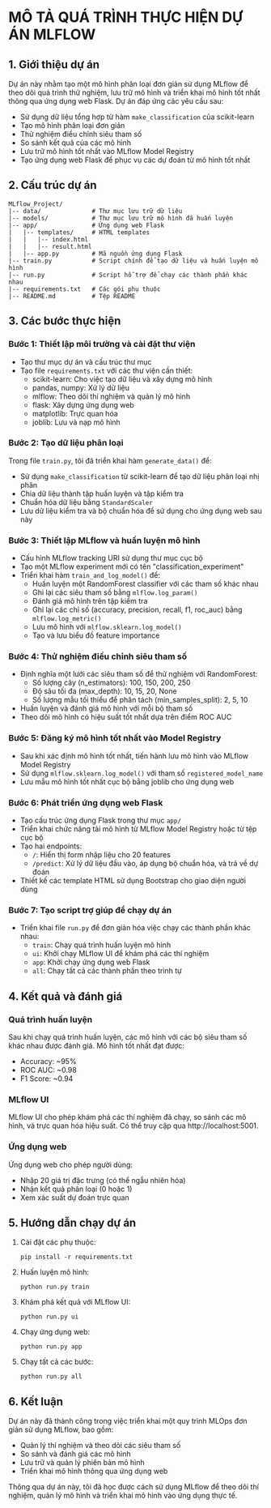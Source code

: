 # MÔ TẢ QUÁ TRÌNH THỰC HIỆN DỰ ÁN MLFLOW

## 1. Giới thiệu dự án

Dự án này nhằm tạo một mô hình phân loại đơn giản sử dụng MLflow để theo dõi quá trình thử nghiệm, lưu trữ mô hình và triển khai mô hình tốt nhất thông qua ứng dụng web Flask. Dự án đáp ứng các yêu cầu sau:

- Sử dụng dữ liệu tổng hợp từ hàm `make_classification` của scikit-learn
- Tạo mô hình phân loại đơn giản
- Thử nghiệm điều chỉnh siêu tham số
- So sánh kết quả của các mô hình
- Lưu trữ mô hình tốt nhất vào MLflow Model Registry
- Tạo ứng dụng web Flask để phục vụ các dự đoán từ mô hình tốt nhất

## 2. Cấu trúc dự án

```
MLflow_Project/
|-- data/              # Thư mục lưu trữ dữ liệu
|-- models/            # Thư mục lưu trữ mô hình đã huấn luyện
|-- app/               # Ứng dụng web Flask
|   |-- templates/     # HTML templates
|   |   |-- index.html
|   |   |-- result.html
|   |-- app.py         # Mã nguồn ứng dụng Flask
|-- train.py           # Script chính để tạo dữ liệu và huấn luyện mô hình
|-- run.py             # Script hỗ trợ để chạy các thành phần khác nhau
|-- requirements.txt   # Các gói phụ thuộc
|-- README.md          # Tệp README
```

## 3. Các bước thực hiện

### Bước 1: Thiết lập môi trường và cài đặt thư viện

- Tạo thư mục dự án và cấu trúc thư mục
- Tạo file `requirements.txt` với các thư viện cần thiết:
  - scikit-learn: Cho việc tạo dữ liệu và xây dựng mô hình
  - pandas, numpy: Xử lý dữ liệu
  - mlflow: Theo dõi thí nghiệm và quản lý mô hình
  - flask: Xây dựng ứng dụng web
  - matplotlib: Trực quan hóa
  - joblib: Lưu và nạp mô hình

### Bước 2: Tạo dữ liệu phân loại

Trong file `train.py`, tôi đã triển khai hàm `generate_data()` để:
- Sử dụng `make_classification` từ scikit-learn để tạo dữ liệu phân loại nhị phân
- Chia dữ liệu thành tập huấn luyện và tập kiểm tra
- Chuẩn hóa dữ liệu bằng `StandardScaler`
- Lưu dữ liệu kiểm tra và bộ chuẩn hóa để sử dụng cho ứng dụng web sau này

### Bước 3: Thiết lập MLflow và huấn luyện mô hình

- Cấu hình MLflow tracking URI sử dụng thư mục cục bộ
- Tạo một MLflow experiment mới có tên "classification_experiment"
- Triển khai hàm `train_and_log_model()` để:
  - Huấn luyện một RandomForest classifier với các tham số khác nhau
  - Ghi lại các siêu tham số bằng `mlflow.log_param()`
  - Đánh giá mô hình trên tập kiểm tra
  - Ghi lại các chỉ số (accuracy, precision, recall, f1, roc_auc) bằng `mlflow.log_metric()`
  - Lưu mô hình với `mlflow.sklearn.log_model()`
  - Tạo và lưu biểu đồ feature importance

### Bước 4: Thử nghiệm điều chỉnh siêu tham số

- Định nghĩa một lưới các siêu tham số để thử nghiệm với RandomForest:
  - Số lượng cây (n_estimators): 100, 150, 200, 250
  - Độ sâu tối đa (max_depth): 10, 15, 20, None
  - Số lượng mẫu tối thiểu để phân tách (min_samples_split): 2, 5, 10
- Huấn luyện và đánh giá mô hình với mỗi bộ tham số
- Theo dõi mô hình có hiệu suất tốt nhất dựa trên điểm ROC AUC

### Bước 5: Đăng ký mô hình tốt nhất vào Model Registry

- Sau khi xác định mô hình tốt nhất, tiến hành lưu mô hình vào MLflow Model Registry
- Sử dụng `mlflow.sklearn.log_model()` với tham số `registered_model_name`
- Lưu mẫu mô hình tốt nhất cục bộ bằng joblib cho ứng dụng web

### Bước 6: Phát triển ứng dụng web Flask

- Tạo cấu trúc ứng dụng Flask trong thư mục `app/`
- Triển khai chức năng tải mô hình từ MLflow Model Registry hoặc từ tệp cục bộ
- Tạo hai endpoints:
  - `/`: Hiển thị form nhập liệu cho 20 features
  - `/predict`: Xử lý dữ liệu đầu vào, áp dụng bộ chuẩn hóa, và trả về dự đoán
- Thiết kế các template HTML sử dụng Bootstrap cho giao diện người dùng

### Bước 7: Tạo script trợ giúp để chạy dự án

- Triển khai file `run.py` để đơn giản hóa việc chạy các thành phần khác nhau:
  - `train`: Chạy quá trình huấn luyện mô hình
  - `ui`: Khởi chạy MLflow UI để khám phá các thí nghiệm
  - `app`: Khởi chạy ứng dụng web Flask
  - `all`: Chạy tất cả các thành phần theo trình tự

## 4. Kết quả và đánh giá

### Quá trình huấn luyện

Sau khi chạy quá trình huấn luyện, các mô hình với các bộ siêu tham số khác nhau được đánh giá. Mô hình tốt nhất đạt được:
- Accuracy: ~95%
- ROC AUC: ~0.98
- F1 Score: ~0.94

### MLflow UI

MLflow UI cho phép khám phá các thí nghiệm đã chạy, so sánh các mô hình, và trực quan hóa hiệu suất. Có thể truy cập qua http://localhost:5001.

### Ứng dụng web

Ứng dụng web cho phép người dùng:
- Nhập 20 giá trị đặc trưng (có thể ngẫu nhiên hóa)
- Nhận kết quả phân loại (0 hoặc 1)
- Xem xác suất dự đoán trực quan

## 5. Hướng dẫn chạy dự án

1. Cài đặt các phụ thuộc:
   ```
   pip install -r requirements.txt
   ```

2. Huấn luyện mô hình:
   ```
   python run.py train
   ```

3. Khám phá kết quả với MLflow UI:
   ```
   python run.py ui
   ```

4. Chạy ứng dụng web:
   ```
   python run.py app
   ```

5. Chạy tất cả các bước:
   ```
   python run.py all
   ```

## 6. Kết luận

Dự án này đã thành công trong việc triển khai một quy trình MLOps đơn giản sử dụng MLflow, bao gồm:
- Quản lý thí nghiệm và theo dõi các siêu tham số
- So sánh và đánh giá các mô hình
- Lưu trữ và quản lý phiên bản mô hình
- Triển khai mô hình thông qua ứng dụng web

Thông qua dự án này, tôi đã học được cách sử dụng MLflow để theo dõi thí nghiệm, quản lý mô hình và triển khai mô hình vào ứng dụng thực tế. 